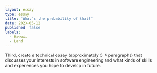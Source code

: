 ```yaml
---
layout: essay
type: essay
title: "What's the probability of that?"
date: 2023-05-12
published: false
labels:
  - Hawaii
  - Land
---
```


Third, create a technical essay (approximately 3-4 paragraphs) that discusses your interests in software engineering and what kinds of skills and experiences you hope to develop in future.

